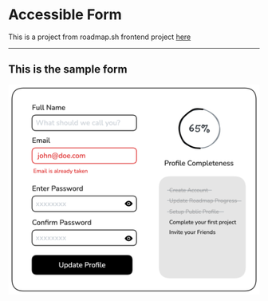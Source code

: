 # Accessible Form

This is a project from roadmap.sh frontend project [here](https://roadmap.sh/projects/accessible-form-ui)

---
## This is the sample form
![Sample](assets/form-components-7t4b3.png)

